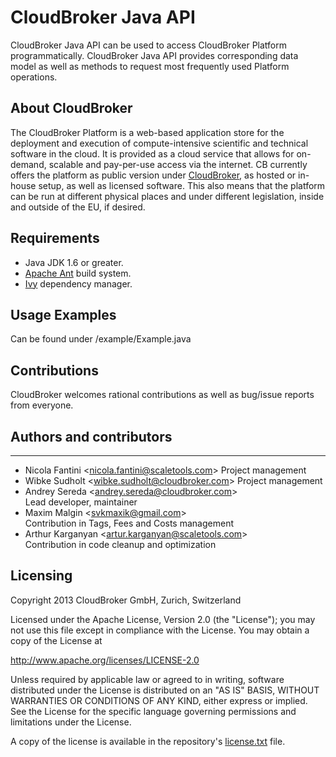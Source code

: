 # CloudBroker Java API

CloudBroker Java API can be used to access CloudBroker Platform programmatically. CloudBroker Java API provides corresponding 
data model as well as methods to request most frequently used Platform operations.

## About CloudBroker

The CloudBroker Platform is a web-based application store for the deployment and execution
of compute-intensive scientific and technical software in the cloud. It is provided as a cloud
service that allows for on-demand, scalable and pay-per-use access via the internet. CB
currently offers the platform as public version under [CloudBroker](https://platform.cloudbroker.com), as
hosted or in-house setup, as well as licensed software. This also means that the platform can
be run at different physical places and under different legislation, inside and outside of the EU,
if desired.

## Requirements

* Java JDK 1.6 or greater.
* [Apache Ant](http://ant.apache.org/) build system.
* [Ivy](http://ant.apache.org/ivy/) dependency manager.

## Usage Examples
Can be found under /example/Example.java

## Contributions

CloudBroker welcomes rational contributions as well as bug/issue reports from everyone.

## Authors and contributors
------------------------

* Nicola Fantini <<nicola.fantini@scaletools.com>>
  Project management
* Wibke Sudholt <<wibke.sudholt@cloudbroker.com>>
  Project management
* Andrey Sereda <<andrey.sereda@cloudbroker.com>>  
  Lead developer, maintainer
* Maxim Malgin <<svkmaxik@gmail.com>>  
  Contribution in Tags, Fees and Costs management
* Arthur Karganyan <<artur.karganyan@scaletools.com>>  
  Contribution in code cleanup and optimization

## Licensing
Copyright 2013 CloudBroker GmbH, Zurich, Switzerland

Licensed under the Apache License, Version 2.0 (the "License");
you may not use this file except in compliance with the License.
You may obtain a copy of the License at

   http://www.apache.org/licenses/LICENSE-2.0

Unless required by applicable law or agreed to in writing, software
distributed under the License is distributed on an "AS IS" BASIS,
WITHOUT WARRANTIES OR CONDITIONS OF ANY KIND, either express or implied.
See the License for the specific language governing permissions and
limitations under the License.

A copy of the license is available in the repository's [license.txt]( https://github.com/CloudBroker/cbp-java-api/blob/master/license.txt ) file.
